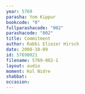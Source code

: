 ```yaml
---
year: 5769
parasha: Yom Kippur
bookcode: "0"
fullparashacode: "002"
parashacode: "002"
title: Commitment
author: Rabbi Eliezer Hirsch
date: 2008-10-09
id: 57690021
filename: 5769-002-1
layout: audio
moment: Kol Nidre
shabbat: 
occasion: 
---
```


